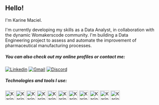 ## Hello!

I'm Karine Maciel.

I'm currently developing my skills as a Data Analyst, in collaboration with the dynamic Womakerscode community. I'm building a Data Engineering project to assess and automate the improvement of pharmaceutical manufacturing processes.

##### You can also check out my online profiles or contact me:

[![Linkedin](https://img.shields.io/badge/LinkedIn-0077B5?style=for-the-badge&logo=linkedin&logoColor=white)](https://www.linkedin.com/in/karine-maciel/)
[![Gmail](https://img.shields.io/badge/Gmail-D14836?style=for-the-badge&logo=gmail&logoColor=white)](mailto:karinemdles@gmail.com)
[![Discord](https://img.shields.io/badge/Discord-7289DA?style=for-the-badge&logo=discord&logoColor=white)](https://discord.com/users/1057699191977160804)


##### Technologies and tools I use: 

<div>
<img align="center" alt="Karine-html" height="30" widht="40" src="https://cdn.jsdelivr.net/gh/devicons/devicon@latest/icons/python/python-original-wordmark.svg">
<img align="center" alt="Karine-html" height="30" widht="40" src="https://cdn.jsdelivr.net/gh/devicons/devicon@latest/icons/ruby/ruby-plain-wordmark.svg">
<img align="center" alt="Karine-html" height="30" widht="40" src="https://cdn.jsdelivr.net/gh/devicons/devicon@latest/icons/ubuntu/ubuntu-original-wordmark.svg">
<img align="center" alt="Karine-html" height="30" widht="40" src="https://cdn.jsdelivr.net/gh/devicons/devicon@latest/icons/git/git-plain-wordmark.svg">
<img align="center" alt="Karine-html" height="30" widht="40" src="https://cdn.jsdelivr.net/gh/devicons/devicon@latest/icons/azure/azure-original-wordmark.svg">
<img align="center" alt="Karine-html" height="30" widht="40" src="https://cdn.jsdelivr.net/gh/devicons/devicon@latest/icons/mysql/mysql-plain-wordmark.svg">
<img align="center" alt="Karine-html" height="30" widht="40" src="https://cdn.jsdelivr.net/gh/devicons/devicon@latest/icons/pandas/pandas-plain-wordmark.svg">
<img align="center" alt="Karine-html" height="30" widht="40" src="https://cdn.jsdelivr.net/gh/devicons/devicon@latest/icons/dbeaver/dbeaver-original.svg">
<img align="center" alt="Karine-html" height="30" widht="40" src="https://cdn.jsdelivr.net/gh/devicons/devicon@latest/icons/jupyter/jupyter-original-wordmark.svg">
<img align="center" alt="Karine-html" height="30" widht="40" src="https://cdn.jsdelivr.net/gh/devicons/devicon@latest/icons/minitab/minitab-original.svg">
<img align="center" alt="Karine-html" height="30" widht="40" src="https://cdn.jsdelivr.net/gh/devicons/devicon@latest/icons/trello/trello-original-wordmark.svg">

</div>




